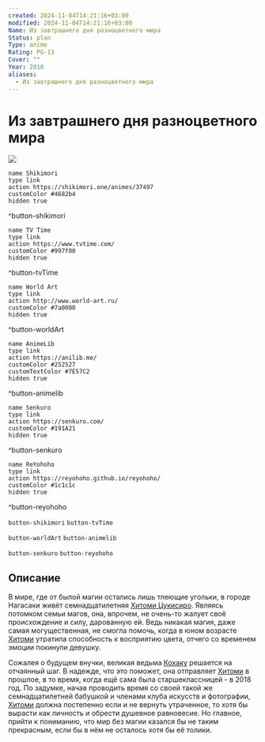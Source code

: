 ```yaml
---
created: 2024-11-04T14:21:16+03:00
modified: 2024-11-04T14:21:16+03:00
Name: Из завтрашнего дня разноцветного мира
Status: plan
Type: anime
Rating: PG-13
Cover: ""
Year: 2018
aliases:
  - Из завтрашнего дня разноцветного мира
---
```


# Из завтрашнего дня разноцветного мира

![](https://nyaa.shikimori.one/uploads/poster/animes/37497/de534a654d2cc40c9cf741e283477d2c.jpeg)

```button
name Shikimori
type link
action https://shikimori.one/animes/37497
customColor #4682b4
hidden true
```
^button-shikimori

```button
name TV Time
type link
action https://www.tvtime.com/
customColor #997f00
hidden true
```
^button-tvTime

```button
name World Art
type link
action http://www.world-art.ru/
customColor #7a0000
hidden true
```
^button-worldArt

```button
name AnimeLib
type link
action https://anilib.me/
customColor #252527
customTextColor #7E57C2
hidden true
```
^button-animelib

```button
name Senkuro
type link
action https://senkuro.com/
customColor #191A21
hidden true
```
^button-senkuro

```button
name ReYohoho
type link
action https://reyohoho.github.io/reyohoho/
customColor #1c1c1c
hidden true
```
^button-reyohoho

`button-shikimori` `button-tvTime`

`button-worldArt` `button-animelib`

`button-senkuro` `button-reyohoho`

## Описание

В мире, где от былой магии остались лишь тлеющие угольки, в городе Нагасаки живёт семнадцатилетняя [Хитоми Цукисиро](https://shikimori.one/characters/160190-hitomi-tsukishiro). Являясь потомком семьи магов, она, впрочем, не очень-то жалует своё происхождение и силу, дарованную ей. Ведь никакая магия, даже самая могущественная, не смогла помочь, когда в юном возрасте [Хитоми](https://shikimori.one/characters/160190-hitomi-tsukishiro) утратила способность к восприятию цвета, отчего со временем эмоции покинули девушку.

Сожалея о будущем внучки, великая ведьма [Кохаку](https://shikimori.one/characters/160191-kohaku-tsukishiro) решается на отчаянный шаг. В надежде, что это поможет, она отправляет [Хитоми](https://shikimori.one/characters/160190-hitomi-tsukishiro) в прошлое, в то время, когда ещё сама была старшеклассницей - в 2018 год. По задумке, начав проводить время со своей такой же семнадцатилетней бабушкой и членами клуба искусств и фотографии, [Хитоми](https://shikimori.one/characters/160190-hitomi-tsukishiro) должна постепенно если и не вернуть утраченное, то хотя бы вырасти как личность и обрести душевное равновесие. Но главное, прийти к пониманию, что мир без магии казался бы не таким прекрасным, если бы в нём не осталось хотя бы её толики.
